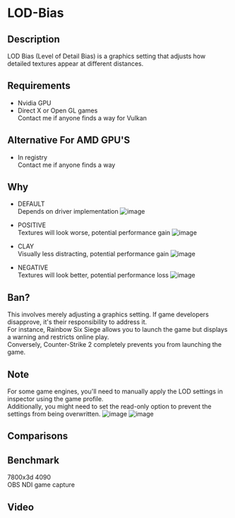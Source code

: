 # LOD-Bias

## Description
LOD Bias (Level of Detail Bias) is a graphics setting that adjusts how detailed textures appear at different distances.

## Requirements
- Nvidia GPU
- Direct X or Open GL games<br>
  Contact me if anyone finds a way for Vulkan

## Alternative For AMD GPU'S
- In registry<br>
Contact me if anyone finds a way

## Why
- DEFAULT<br>
  Depends on driver implementation
![image](https://github.com/fr33thytweaks/LOD-Bias/assets/168888348/13f6d883-f9c5-4eb9-a720-617ea5c68cfa)

- POSITIVE<br>
  Textures will look worse, potential performance gain
![image](https://github.com/fr33thytweaks/LOD-Bias/assets/168888348/936d6463-94f2-4079-87d0-9630baf41a1a)

- CLAY<br>
  Visually less distracting, potential performance gain
![image](https://github.com/fr33thytweaks/LOD-Bias/assets/168888348/1194172b-8504-42c5-8f25-dc5c0d9d1822)

- NEGATIVE<br>
  Textures will look better, potential performance loss
![image](https://github.com/fr33thytweaks/LOD-Bias/assets/168888348/8eda252d-dc8a-4552-b442-6db0063163a8)

## Ban?
This involves merely adjusting a graphics setting. If game developers disapprove, it's their responsibility to address it.<br>
For instance, Rainbow Six Siege allows you to launch the game but displays a warning and restricts online play.<br> 
Conversely, Counter-Strike 2 completely prevents you from launching the game.


## Note
For some game engines, you'll need to manually apply the LOD settings in inspector using the game profile.<br> 
Additionally, you might need to set the read-only option to prevent the settings from being overwritten.
![image](https://github.com/fr33thytweaks/LOD-Bias/assets/168888348/9ff0e102-4a40-41d5-98d6-62e062691364)
![image](https://github.com/fr33thytweaks/LOD-Bias/assets/168888348/0332a91e-bc8f-4402-89ec-042c11d623fa)

## Comparisons

## Benchmark
7800x3d 4090 <br>
OBS NDI game capture<br>

## Video
